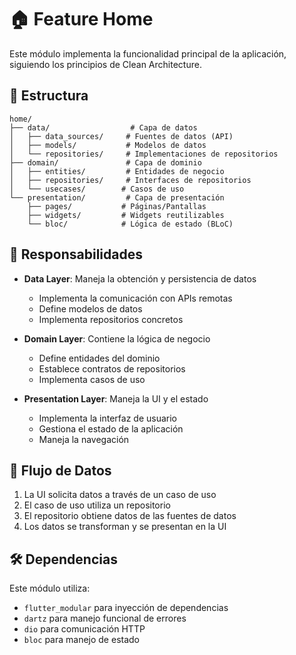 # 🏠 Feature Home

Este módulo implementa la funcionalidad principal de la aplicación, siguiendo los principios de Clean Architecture.

## 📁 Estructura

```
home/
├── data/                  # Capa de datos
│   ├── data_sources/     # Fuentes de datos (API)
│   ├── models/           # Modelos de datos
│   └── repositories/     # Implementaciones de repositorios
├── domain/               # Capa de dominio
│   ├── entities/         # Entidades de negocio
│   ├── repositories/     # Interfaces de repositorios
│   └── usecases/        # Casos de uso
└── presentation/         # Capa de presentación
    ├── pages/           # Páginas/Pantallas
    ├── widgets/         # Widgets reutilizables
    └── bloc/            # Lógica de estado (BLoC)
```

## 🎯 Responsabilidades

- **Data Layer**: Maneja la obtención y persistencia de datos
  - Implementa la comunicación con APIs remotas
  - Define modelos de datos
  - Implementa repositorios concretos

- **Domain Layer**: Contiene la lógica de negocio
  - Define entidades del dominio
  - Establece contratos de repositorios
  - Implementa casos de uso

- **Presentation Layer**: Maneja la UI y el estado
  - Implementa la interfaz de usuario
  - Gestiona el estado de la aplicación
  - Maneja la navegación

## 🔄 Flujo de Datos

1. La UI solicita datos a través de un caso de uso
2. El caso de uso utiliza un repositorio
3. El repositorio obtiene datos de las fuentes de datos
4. Los datos se transforman y se presentan en la UI

## 🛠️ Dependencias

Este módulo utiliza:
- `flutter_modular` para inyección de dependencias
- `dartz` para manejo funcional de errores
- `dio` para comunicación HTTP
- `bloc` para manejo de estado

